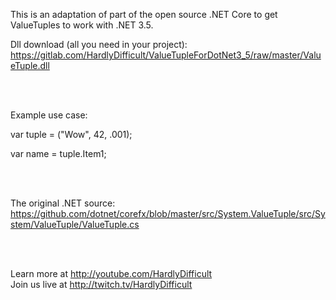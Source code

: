 This is an adaptation of part of the open source .NET Core 
to get ValueTuples to work with .NET 3.5.

Dll download (all you need in your project): 
https://gitlab.com/HardlyDifficult/ValueTupleForDotNet3_5/raw/master/ValueTuple.dll

<br><br>

Example use case:

var tuple = ("Wow", 42, .001);

var name = tuple.Item1;

<br><br>

The original .NET source: 
https://github.com/dotnet/corefx/blob/master/src/System.ValueTuple/src/System/ValueTuple/ValueTuple.cs

<br><br>

Learn more at http://youtube.com/HardlyDifficult
<br>
Join us live at http://twitch.tv/HardlyDifficult 